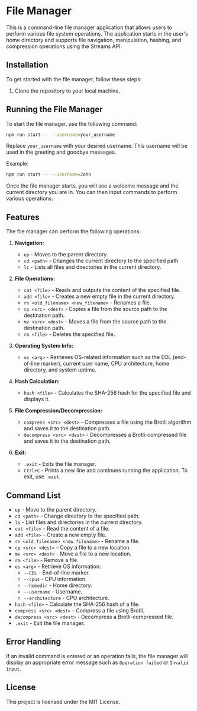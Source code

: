 # File Manager

This is a command-line file manager application that allows users to perform various file system operations. The application starts in the user's home directory and supports file navigation, manipulation, hashing, and compression operations using the Streams API.

## Installation

To get started with the file manager, follow these steps:

1. Clone the repository to your local machine.

## Running the File Manager

To start the file manager, use the following command:

```bash
npm run start -- --username=your_username
```

Replace `your_username` with your desired username. This username will be used in the greeting and goodbye messages.

Example:

```bash
npm run start -- --username=John
```

Once the file manager starts, you will see a welcome message and the current directory you are in. You can then input commands to perform various operations.


## Features

The file manager can perform the following operations:

1. **Navigation:**
    - `up` - Moves to the parent directory.
    - `cd <path>` - Changes the current directory to the specified path.
    - `ls` - Lists all files and directories in the current directory.

2. **File Operations:**
    - `cat <file>` - Reads and outputs the content of the specified file.
    - `add <file>` - Creates a new empty file in the current directory.
    - `rn <old_filename> <new_filename>` - Renames a file.
    - `cp <src> <dest>` - Copies a file from the source path to the destination path.
    - `mv <src> <dest>` - Moves a file from the source path to the destination path.
    - `rm <file>` - Deletes the specified file.

3. **Operating System Info:**
    - `os <arg>` - Retrieves OS-related information such as the EOL (end-of-line marker), current user name, CPU architecture, home directory, and system uptime.

4. **Hash Calculation:**
    - `hash <file>` - Calculates the SHA-256 hash for the specified file and displays it.

5. **File Compression/Decompression:**
    - `compress <src> <dest>` - Compresses a file using the Brotli algorithm and saves it to the destination path.
    - `decompress <src> <dest>` - Decompresses a Brotli-compressed file and saves it to the destination path.

6. **Exit:**
    - `.exit` - Exits the file manager.
    - `Ctrl+C` - Prints a new line and continues running the application. To exit, use `.exit`.

## Command List

- `up` - Move to the parent directory.
- `cd <path>` - Change directory to the specified path.
- `ls` - List files and directories in the current directory.
- `cat <file>` - Read the content of a file.
- `add <file>` - Create a new empty file.
- `rn <old_filename> <new_filename>` - Rename a file.
- `cp <src> <dest>` - Copy a file to a new location.
- `mv <src> <dest>` - Move a file to a new location.
- `rm <file>` - Remove a file.
- `os <arg>` - Retrieve OS information:
    - `--EOL` - End-of-line marker.
    - `--cpus` - CPU information.
    - `--homedir` - Home directory.
    - `--username` - Username.
    - `--architecture` - CPU architecture.
- `hash <file>` - Calculate the SHA-256 hash of a file.
- `compress <src> <dest>` - Compress a file using Brotli.
- `decompress <src> <dest>` - Decompress a Brotli-compressed file.
- `.exit` - Exit the file manager.

## Error Handling

If an invalid command is entered or an operation fails, the file manager will display an appropriate error message such as `Operation failed` or `Invalid input`.

## License

This project is licensed under the MIT License.